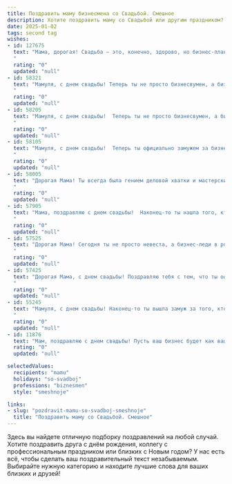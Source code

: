 ```yaml
---
title: Поздравить маму бизнесмена со Свадьбой. Смешное
description: Хотите поздравить маму со Свадьбой или другим праздником? Наш ИИ создаст незабываемое поздравление, а вы обязательно выделитесь среди других.  
date: 2025-01-02
tags: second tag
wishes:
- id: 127675
  text: "Мама, дорогая! Свадьба – это, конечно, здорово, но бизнес-план на семейную жизнь – дело серьёзное!  Надеюсь, твой будущий зять не только бабочек ловит, но и умеет считать деньги, а то придётся тебе самой всю империю строить!  Поздравляю с этим важным шагом и желаю, чтобы медовый месяц длился всю жизнь, а семейный бюджет всегда был в плюсе!  Ура!
  "
  rating: "0"
  updated: "null"
- id: 58321
  text: "Мамуля, с днем свадьбы! Теперь ты не просто бизнесвумен, а бизнесвумен в браке! Пусть семейный бизнес процветает, а ты будешь главным акционером с неограниченными полномочиями на счастье и любовь! 😉❤️
  "
  rating: "0"
  updated: "null"
- id: 58205
  text: "Мамуля, с днем свадьбы!  Теперь ты не просто бизнесвумен, а бизнесвумен в браке!  Надеюсь, твой новый деловой партнер окажется не менее успешным, чем ты! 😉
  "
  rating: "0"
  updated: "null"
- id: 58105
  text: "Мамуля, с днем свадьбы!  Теперь ты официально замужем за бизнесом, надеемся, он окажется не таким капризным клиентом, как некоторые. 😂 Желаем вам обоим успехов, процветания и любви, которая будет крепче, чем самая выгодная сделка! 🎉
  "
  rating: "0"
  updated: "null"
- id: 58005
  text: "Дорогая Мама! Ты всегда была гением деловой хватки и мастерски вела переговоры - сначала с продавцами игрушек, потом с родительским комитетом, а теперь вот - с партнерами по бизнесу! Так пусть же твоя свадьба будет самой успешной сделкой в твоей жизни, полная любви, счастья и нескончаемого потока бонусов!  🥳🍾🥂
  "
  rating: "0"
  updated: "null"
- id: 57905
  text: "Мама, поздравляю с днем свадьбы!  Наконец-то ты нашла того, кто сможет вытерпеть твои бесконечные бизнес-идеи и поздно ночью обсуждать с тобой тонкости рынка акций.  Желаю вам обоим счастья, гармонии и, конечно же, чтобы ваш бюджет всегда был в плюсе! 🎉
  "
  rating: "0"
  updated: "null"
- id: 57525
  text: "Дорогая Мама! Сегодня ты не просто невеста, а бизнес-леди в роскошном платье! Желаю тебе, чтобы семейный бюджет рос быстрее, чем твой бизнес, и чтобы муж всегда был твоим верным партнером, поддерживающим тебя в любых, даже самых безумных, бизнес-идеях! 🎉🥂
  "
  rating: "0"
  updated: "null"
- id: 57425
  text: "Дорогая Мама, с днем свадьбы! Поздравляю тебя с тем, что ты официально стала бизнес-леди, а твой муж - твоим главным инвестором!  Надеюсь, вы будете управлять своей семьей так же эффективно, как он управляет своими делами, и ваши совместные \"проекты\" будут приносить только прибыль!  😄
  "
  rating: "0"
  updated: "null"
- id: 55245
  text: "Мамуля, с днем свадьбы! Наконец-то ты вышла замуж за того, кто сможет обеспечить тебя не только любовью, но и  неограниченными бизнес-возможностями! 😜  Желаю вам обоим семейного счастья,  огромного успеха в бизнесе и чтобы все ваши \"сделки\" приносили только прибыль - и финансовую, и  эмоциональную! 🎉
  "
  rating: "0"
  updated: "null"
- id: 11876
  text: "Мам, поздравляю с днем свадьбы! Пусть ваш бизнес будет как ваш брак - крепкий, успешный и без неудачных инвестиций! Пусть ваши деловые партнеры будут такими же надежными, как папа на свадьбе! И помните, что лучший ROI - это когда в семье все вместе и счастливы!"
  rating: "0"
  updated: "null"

selectedValues:
  recipients: "mamu"
  holidays: "so-svadboj"
  professions: "biznesmen"
  style: "smeshnoje"

links:
- slug: "pozdravit-mamu-so-svadboj-smeshnoje"
  title: "Поздравить маму со Свадьбой. Смешное"
---
```


Здесь вы найдете отличную подборку поздравлений на любой случай.
Хотите поздравить друга с днём рождения, коллегу с профессиональным праздником или близких с Новым годом? У нас есть всё, чтобы сделать ваш поздравительный текст незабываемым. Выбирайте нужную категорию и находите лучшие слова для ваших близких и друзей!
